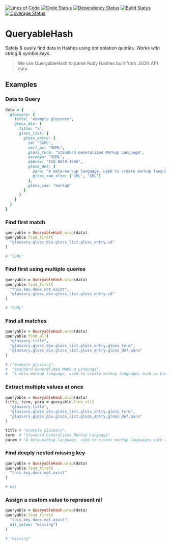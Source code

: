 [![Lines of Code](http://img.shields.io/badge/lines_of_code-51-brightgreen.svg?style=flat)](http://blog.codinghorror.com/the-best-code-is-no-code-at-all/)
[![Code Status](http://img.shields.io/codeclimate/github/hopsoft/queryable_hash.svg?style=flat)](https://codeclimate.com/github/hopsoft/queryable_hash)
[![Dependency Status](http://img.shields.io/gemnasium/hopsoft/queryable_hash.svg?style=flat)](https://gemnasium.com/hopsoft/queryable_hash)
[![Build Status](http://img.shields.io/travis/hopsoft/queryable_hash.svg?style=flat)](https://travis-ci.org/hopsoft/queryable_hash)
[![Coverage Status](https://img.shields.io/coveralls/hopsoft/queryable_hash.svg?style=flat)](https://coveralls.io/r/hopsoft/queryable_hash?branch=master)

# QueryableHash

Safely & easily find data in Hashes using dot notation queries.
_Works with string & symbol keys._

> We use QueryableHash to parse Ruby Hashes built from JSON API data.

## Examples

### Data to Query

```ruby
data = {
  glossary: {
    title: "example glossary",
    gloss_div: {
      title: "S",
      gloss_list: {
        gloss_entry: {
          id: "SGML",
          sort_as: "SGML",
          gloss_term: "Standard Generalized Markup Language",
          acronym: "SGML",
          abbrev: "ISO 8879:1986",
          gloss_def: {
            para: "A meta-markup language, used to create markup languages such as DocBook.",
            gloss_see_also: ["GML", "XML"]
          },
          gloss_see: "markup"
        }
      }
    }
  }
}
```

### Find first match

```ruby
queryable = QueryableHash.wrap(data)
queryable.find_first(
  "glossary.gloss_div.gloss_list.gloss_entry.id"
)

# "SGML"
```

### Find first using multiple queries

```ruby
queryable = QueryableHash.wrap(data)
queryable.find_first(
  "this.key.does.not.exist",
  "glossary.gloss_div.gloss_list.gloss_entry.id"
)

# "SGML"
```

### Find all matches

```ruby
queryable = QueryableHash.wrap(data)
queryable.find_all(
  "glossary.title",
  "glossary.gloss_div.gloss_list.gloss_entry.gloss_term",
  "glossary.gloss_div.gloss_list.gloss_entry.gloss_def.para"
)

# ["example glossary",
#  "Standard Generalized Markup Language",
#  "A meta-markup language, used to create markup languages such as DocBook."]
```

### Extract multiple values at once

```ruby
queryable = QueryableHash.wrap(data)
title, term, para = queryable.find_all(
  "glossary.title",
  "glossary.gloss_div.gloss_list.gloss_entry.gloss_term",
  "glossary.gloss_div.gloss_list.gloss_entry.gloss_def.para"
)

title # "example glossary",
term  # "Standard Generalized Markup Language"
param # "A meta-markup language, used to create markup languages such as DocBook."
```

### Find deeply nested missing key

```ruby
queryable = QueryableHash.wrap(data)
queryable.find_first(
  "this.key.does.not.exist"
)

# nil
```

### Assign a custom value to represent nil

```ruby
queryable = QueryableHash.wrap(data)
queryable.find_first(
  "this.key.does.not.exist",
  nil_value: "missing")
)

# "missing"
```
